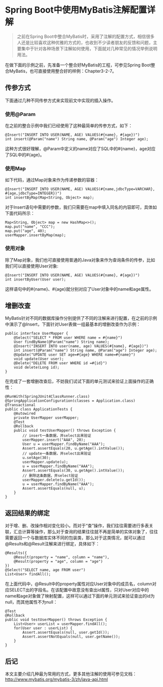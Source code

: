 # Spring Boot中使用MyBatis注解配置详解

>之前在Spring Boot中整合MyBatis时，采用了注解的配置方式，相信很多人还是比较喜欢这种优雅的方式的，也收到不少读者朋友的反馈和问题，主要集中于针对各种场景下注解如何使用，下面就对几种常见的情况举例说明用法。  

在做下面的示例之前，先准备一个整合好MyBatis的工程，可参见Spring Boot整合MyBatis，也可直接使用整合好的样例：Chapter3-2-7。  

## 传参方式  

下面通过几种不同传参方式来实现前文中实现的插入操作。  

### 使用@Param

在之前的整合示例中我们已经使用了这种最简单的传参方式，如下：  

	@Insert("INSERT INTO USER(NAME, AGE) VALUES(#{name}, #{age})")
	int insert(@Param("name") String name, @Param("age") Integer age);
	
这种方式很好理解，@Param中定义的name对应了SQL中的#{name}，age对应了SQL中的#{age}。

### 使用Map

如下代码，通过Map对象来作为传递参数的容器：  

	@Insert("INSERT INTO USER(NAME, AGE) VALUES(#{name,jdbcType=VARCHAR}, #{age,jdbcType=INTEGER})")
	int insertByMap(Map<String, Object> map);
	
对于Insert语句中需要的参数，我们只需要在map中填入同名的内容即可，具体如下面代码所示：  

	Map<String, Object> map = new HashMap<>();
	map.put("name", "CCC");
	map.put("age", 40);
	userMapper.insertByMap(map);
	
### 使用对象

除了Map对象，我们也可直接使用普通的Java对象来作为查询条件的传参，比如我们可以直接使用User对象:  

	@Insert("INSERT INTO USER(NAME, AGE) VALUES(#{name}, #{age})")
	int insertByUser(User user);  

这样语句中的#{name}、#{age}就分别对应了User对象中的name和age属性。  

## 增删改查

MyBatis针对不同的数据库操作分别提供了不同的注解来进行配置，在之前的示例中演示了@Insert，下面针对User表做一组最基本的增删改查作为示例：  

	public interface UserMapper {
	    @Select("SELECT * FROM user WHERE name = #{name}")
	    User findByName(@Param("name") String name);
	    @Insert("INSERT INTO user(name, age) VALUES(#{name}, #{age})")
	    int insert(@Param("name") String name, @Param("age") Integer age);
	    @Update("UPDATE user SET age=#{age} WHERE name=#{name}")
	    void update(User user);
	    @Delete("DELETE FROM user WHERE id =#{id}")
	    void delete(Long id);
	}
	
在完成了一套增删改查后，不妨我们试试下面的单元测试来验证上面操作的正确性：  

	@RunWith(SpringJUnit4ClassRunner.class)
	@SpringApplicationConfiguration(classes = Application.class)
	@Transactional
	public class ApplicationTests {
		@Autowired
		private UserMapper userMapper;
		@Test
		@Rollback
		public void testUserMapper() throws Exception {
			// insert一条数据，并select出来验证
			userMapper.insert("AAA", 20);
			User u = userMapper.findByName("AAA");
			Assert.assertEquals(20, u.getAge().intValue());
			// update一条数据，并select出来验证
			u.setAge(30);
			userMapper.update(u);
			u = userMapper.findByName("AAA");
			Assert.assertEquals(30, u.getAge().intValue());
			// 删除这条数据，并select验证
			userMapper.delete(u.getId());
			u = userMapper.findByName("AAA");
			Assert.assertEquals(null, u);
		}
	}
	
## 返回结果的绑定

对于增、删、改操作相对变化较小。而对于“查”操作，我们往往需要进行多表关联，汇总计算等操作，那么对于查询的结果往往就不再是简单的实体对象了，往往需要返回一个与数据库实体不同的包装类，那么对于这类情况，就可以通过@Results和@Result注解来进行绑定，具体如下：  

	@Results({
	    @Result(property = "name", column = "name"),
	    @Result(property = "age", column = "age")
	})
	@Select("SELECT name, age FROM user")
	List<User> findAll();
	
在上面代码中，@Result中的property属性对应User对象中的成员名，column对应SELECT出的字段名。在该配置中故意没有查出id属性，只对User对应中的name和age对象做了映射配置，这样可以通过下面的单元测试来验证查出的id为null，而其他属性不为null：  

	@Test
	@Rollback
	public void testUserMapper() throws Exception {
		List<User> userList = userMapper.findAll();
		for(User user : userList) {
			Assert.assertEquals(null, user.getId());
			Assert.assertNotEquals(null, user.getName());
		}
	}
	
## 后记

本文主要介绍几种最为常用的方式，更多其他注解的使用可参见文档：  
http://www.mybatis.org/mybatis-3/zh/java-api.html